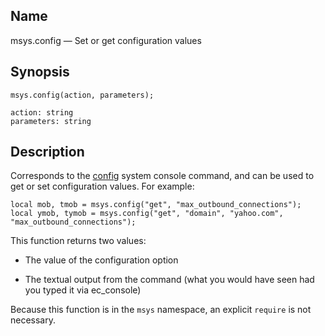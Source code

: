<a name="lua.ref.msys.config"></a>
## Name

msys.config — Set or get configuration values

<a name="idp16055168"></a>
## Synopsis

`msys.config(action, parameters);`

```
action: string
parameters: string
```
<a name="idp16058160"></a>
## Description

Corresponds to the [config](console_commands.config "config") system console command, and can be used to get or set configuration values. For example:

```
local mob, tmob = msys.config("get", "max_outbound_connections");
local ymob, tymob = msys.config("get", "domain", "yahoo.com", "max_outbound_connections");
```

This function returns two values:

*   The value of the configuration option

*   The textual output from the command (what you would have seen had you typed it via ec_console)

Because this function is in the `msys` namespace, an explicit `require` is not necessary.
